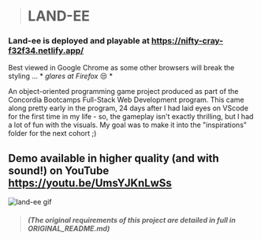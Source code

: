 > # LAND-EE

### **Land-ee** is deployed and playable at https://nifty-cray-f32f34.netlify.app/

Best viewed in Google Chrome as some other browsers will break the styling ... \* _glares at Firefox_ 😒 \*

An object-oriented programming game project produced as part of the Concordia Bootcamps Full-Stack Web Development program. This came along pretty early in the program, 24 days after I had laid eyes on VScode for the first time in my life - so, the gameplay isn't exactly thrilling, but I had a lot of fun with the visuals. My goal was to make it into the "inspirations" folder for the next cohort ;)

## Demo available in higher quality (and with sound!) on YouTube https://youtu.be/UmsYJKnLwSs

![land-ee gif](/readme_images/01-landee.gif)

> ##### (The original requirements of this project are detailed in full in ORIGINAL_README.md)
